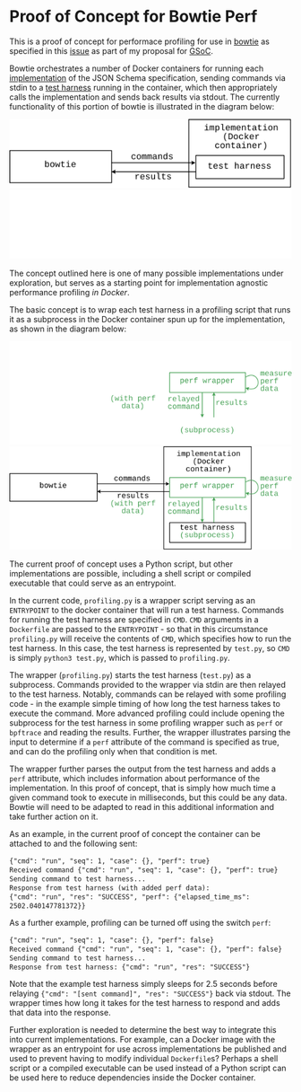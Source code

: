 # Proof of Concept for Bowtie Perf

This is a proof of concept for performace profiling for use in [bowtie](https://github.com/bowtie-json-schema/bowtie) as specified in this [issue](https://github.com/json-schema-org/community/issues/605) as part of my proposal for [GSoC](https://summerofcode.withgoogle.com).

Bowtie orchestrates a number of Docker containers for running each [implementation](https://docs.bowtie.report/en/stable/implementers/#term-implementation) of the JSON Schema specification, sending commands via stdin to a [test harness](https://docs.bowtie.report/en/stable/implementers/#term-test-harness) running in the container, which then appropriately calls the implementation and sends back results via stdout. The currently functionality of this portion of bowtie is illustrated in the diagram below:

![](assets/bowtie_diagram_light.svg#gh-light-mode-only)
![](assets/bowtie_diagram_dark.svg#gh-dark-mode-only)

The concept outlined here is one of many possible implementations under exploration, but serves as a starting point for implementation agnostic performance profiling *in Docker*.

The basic concept is to wrap each test harness in a profiling script that runs it as a subprocess in the Docker container spun up for the implementation, as shown in the diagram below:

![](assets/bowtie_perf_diagram_dark.svg#gh-dark-mode-only)
![](assets/bowtie_perf_diagram_light.svg#gh-light-mode-only)

The current proof of concept uses a Python script, but other implementations are possible, including a shell script or compiled executable that could serve as an entrypoint.

In the current code, `profiling.py` is a wrapper script serving as an `ENTRYPOINT` to the docker container that will run a test harness. Commands for running the test harness are specified in `CMD`. `CMD` arguments in a `Dockerfile` are passed to the `ENTRYPOINT` - so that in this circumstance `profiling.py` will receive the contents of `CMD`, which specifies how to run the test harness. In this case, the test harness is represented by `test.py`, so `CMD` is simply `python3 test.py`, which is passed to `profiling.py`.

The wrapper (`profiling.py`) starts the test harness (`test.py`) as a subprocess. Commands provided to the wrapper via stdin are then relayed to the test harness. Notably, commands can be relayed with some profiling code - in the example simple timing of how long the test harness takes to execute the command. More advanced profiling could include opening the subprocess for the test harness in some profiling wrapper such as `perf` or `bpftrace` and reading the results. Further, the wrapper illustrates parsing the input to determine if a `perf` attribute of the command is specified as true, and can do the profiling only when that condition is met.

The wrapper further parses the output from the test harness and adds a `perf` attribute, which includes information about performance of the implementation. In this proof of concept, that is simply how much time a given command took to execute in milliseconds, but this could be any data. Bowtie will need to be adapted to read in this additional information and take further action on it.

As an example, in the current proof of concept the container can be attached to and the following sent:

```text
{"cmd": "run", "seq": 1, "case": {}, "perf": true}
Received command {"cmd": "run", "seq": 1, "case": {}, "perf": true}
Sending command to test harness...
Response from test harness (with added perf data):
{"cmd": "run", "res": "SUCCESS", "perf": {"elapsed_time_ms": 2502.040147781372}}
```

As a further example, profiling can be turned off using the switch `perf`:

```text
{"cmd": "run", "seq": 1, "case": {}, "perf": false}
Received command {"cmd": "run", "seq": 1, "case": {}, "perf": false}
Sending command to test harness...
Response from test harness: {"cmd": "run", "res": "SUCCESS"}
```

Note that the example test harness simply sleeps for 2.5 seconds before relaying `{"cmd": "[sent command]", "res": "SUCCESS"}` back via stdout. The wrapper times how long it takes for the test harness to respond and adds that data into the response.

Further exploration is needed to determine the best way to integrate this into current implementations. For example, can a Docker image with the wrapper as an entrypoint for use across implementations be published and used to prevent having to modify individual `Dockerfile`s? Perhaps a shell script or a compiled executable can be used instead of a Python script can be used here to reduce dependencies inside the Docker container.